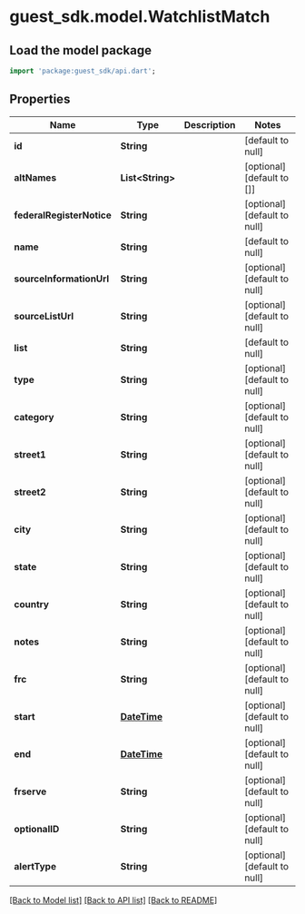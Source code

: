 # guest_sdk.model.WatchlistMatch

## Load the model package
```dart
import 'package:guest_sdk/api.dart';
```

## Properties
Name | Type | Description | Notes
------------ | ------------- | ------------- | -------------
**id** | **String** |  | [default to null]
**altNames** | **List&lt;String&gt;** |  | [optional] [default to []]
**federalRegisterNotice** | **String** |  | [optional] [default to null]
**name** | **String** |  | [default to null]
**sourceInformationUrl** | **String** |  | [optional] [default to null]
**sourceListUrl** | **String** |  | [optional] [default to null]
**list** | **String** |  | [default to null]
**type** | **String** |  | [optional] [default to null]
**category** | **String** |  | [optional] [default to null]
**street1** | **String** |  | [optional] [default to null]
**street2** | **String** |  | [optional] [default to null]
**city** | **String** |  | [optional] [default to null]
**state** | **String** |  | [optional] [default to null]
**country** | **String** |  | [optional] [default to null]
**notes** | **String** |  | [optional] [default to null]
**frc** | **String** |  | [optional] [default to null]
**start** | [**DateTime**](DateTime.md) |  | [optional] [default to null]
**end** | [**DateTime**](DateTime.md) |  | [optional] [default to null]
**frserve** | **String** |  | [optional] [default to null]
**optionalID** | **String** |  | [optional] [default to null]
**alertType** | **String** |  | [optional] [default to null]

[[Back to Model list]](../README.md#documentation-for-models) [[Back to API list]](../README.md#documentation-for-api-endpoints) [[Back to README]](../README.md)


